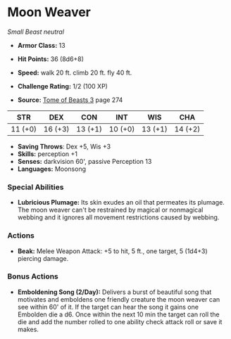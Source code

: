 # Moon Weaver

*Small* *Beast* *neutral*

- **Armor Class:** 13
- **Hit Points:** 36 (8d6+8)
- **Speed:** walk 20 ft. climb 20 ft. fly 40 ft.

- **Challenge Rating:** 1/2 (100 XP)
- **Source:** [Tome of Beasts 3](https://koboldpress.com/kpstore/product/tome-of-beasts-3-for-5th-edition/) page 274

| STR | DEX | CON | INT | WIS | CHA |
| --- | --- | --- | --- | --- | --- |
| 11 (+0) | 16 (+3) | 13 (+1) | 10 (+0) | 13 (+1) | 14 (+2) |

- **Saving Throws**: Dex +5, Wis +3
- **Skills:** perception +1
- **Senses:** darkvision 60', passive Perception 13
- **Languages:** Moonsong

### Special Abilities

- **Lubricious Plumage:** Its skin exudes an oil that permeates its plumage. The moon weaver can't be restrained by magical or nonmagical webbing and it ignores all movement restrictions caused by webbing.

### Actions

- **Beak:** Melee Weapon Attack: +5 to hit, 5 ft., one target, 5 (1d4+3) piercing damage.

### Bonus Actions

- **Emboldening Song (2/Day):** Delivers a burst of beautiful song that motivates and emboldens one friendly creature the moon weaver can see within 60' of it. If the target can hear the song it gains one Embolden die a d6. Once within the next 10 min the target can roll the die and add the number rolled to one ability check attack roll or save it makes.


